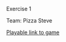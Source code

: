 Exercise 1

Team: Pizza Steve

[Playable link to game](https://tasallin.github.io/game615-spring2023/exercises/exercise01/play)
